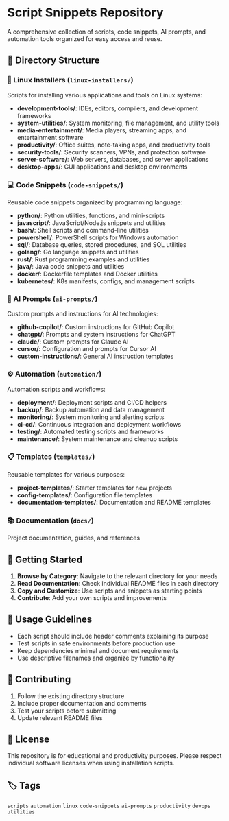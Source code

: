 # Script Snippets Repository

A comprehensive collection of scripts, code snippets, AI prompts, and automation tools organized for easy access and reuse.

## 📁 Directory Structure

### 🐧 Linux Installers (`linux-installers/`)
Scripts for installing various applications and tools on Linux systems:
- **development-tools/**: IDEs, editors, compilers, and development frameworks
- **system-utilities/**: System monitoring, file management, and utility tools
- **media-entertainment/**: Media players, streaming apps, and entertainment software
- **productivity/**: Office suites, note-taking apps, and productivity tools
- **security-tools/**: Security scanners, VPNs, and protection software
- **server-software/**: Web servers, databases, and server applications
- **desktop-apps/**: GUI applications and desktop environments

### 💻 Code Snippets (`code-snippets/`)
Reusable code snippets organized by programming language:
- **python/**: Python utilities, functions, and mini-scripts
- **javascript/**: JavaScript/Node.js snippets and utilities
- **bash/**: Shell scripts and command-line utilities
- **powershell/**: PowerShell scripts for Windows automation
- **sql/**: Database queries, stored procedures, and SQL utilities
- **golang/**: Go language snippets and utilities
- **rust/**: Rust programming examples and utilities
- **java/**: Java code snippets and utilities
- **docker/**: Dockerfile templates and Docker utilities
- **kubernetes/**: K8s manifests, configs, and management scripts

### 🤖 AI Prompts (`ai-prompts/`)
Custom prompts and instructions for AI technologies:
- **github-copilot/**: Custom instructions for GitHub Copilot
- **chatgpt/**: Prompts and system instructions for ChatGPT
- **claude/**: Custom prompts for Claude AI
- **cursor/**: Configuration and prompts for Cursor AI
- **custom-instructions/**: General AI instruction templates

### ⚙️ Automation (`automation/`)
Automation scripts and workflows:
- **deployment/**: Deployment scripts and CI/CD helpers
- **backup/**: Backup automation and data management
- **monitoring/**: System monitoring and alerting scripts
- **ci-cd/**: Continuous integration and deployment workflows
- **testing/**: Automated testing scripts and frameworks
- **maintenance/**: System maintenance and cleanup scripts

### 📋 Templates (`templates/`)
Reusable templates for various purposes:
- **project-templates/**: Starter templates for new projects
- **config-templates/**: Configuration file templates
- **documentation-templates/**: Documentation and README templates

### 📚 Documentation (`docs/`)
Project documentation, guides, and references

## 🚀 Getting Started

1. **Browse by Category**: Navigate to the relevant directory for your needs
2. **Read Documentation**: Check individual README files in each directory
3. **Copy and Customize**: Use scripts and snippets as starting points
4. **Contribute**: Add your own scripts and improvements

## 📝 Usage Guidelines

- Each script should include header comments explaining its purpose
- Test scripts in safe environments before production use
- Keep dependencies minimal and document requirements
- Use descriptive filenames and organize by functionality

## 🤝 Contributing

1. Follow the existing directory structure
2. Include proper documentation and comments
3. Test your scripts before submitting
4. Update relevant README files

## 📄 License

This repository is for educational and productivity purposes. Please respect individual software licenses when using installation scripts.

## 🏷️ Tags

`scripts` `automation` `linux` `code-snippets` `ai-prompts` `productivity` `devops` `utilities`
